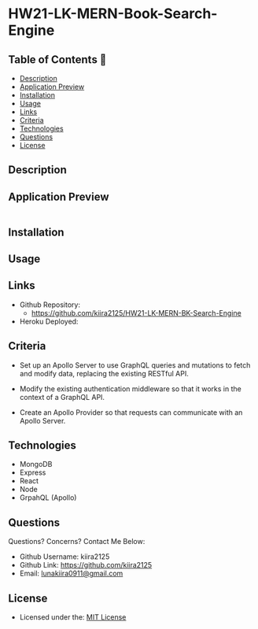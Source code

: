 # HW21-LK-MERN-Book-Search-Engine

## Table of Contents 📑
- [Description](#description)
- [Application Preview](#application-preview)
- [Installation](#installation)
- [Usage](#usage)
- [Links](#links)
- [Criteria](#criteria)
- [Technologies](#technologies)
- [Questions](#questions)
- [License](#license)

## Description


## Application Preview
<p align="left">
    <img alt="" src="">
</p>

## Installation


## Usage

## Links
*  Github Repository:
   * https://github.com/kiira2125/HW21-LK-MERN-BK-Search-Engine
*   Heroku Deployed:



## Criteria
* Set up an Apollo Server to use GraphQL queries and mutations to fetch and modify data, replacing the existing RESTful API.

* Modify the existing authentication middleware so that it works in the context of a GraphQL API.

* Create an Apollo Provider so that requests can communicate with an Apollo Server.

## Technologies
* MongoDB
* Express
* React
* Node
* GrpahQL (Apollo)

## Questions
Questions? Concerns?  Contact Me Below:
- Github Username: kiira2125
- Github Link: https://github.com/kiira2125 
- Email: lunakiira0911@gmail.com

## License
* Licensed under the: [MIT License](https://opensource.org/licenses/MIT) 